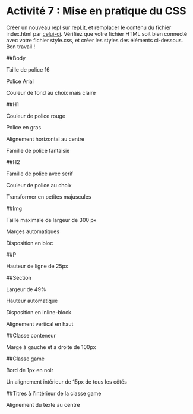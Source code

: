 # Activité 7 : Mise en pratique du CSS

Créer un nouveau repl sur [repl.it](www.repl.it), et remplacer le contenu du fichier index.html par [celui-ci](/index.html). Vérifiez que votre fichier HTML soit bien connecté avec votre fichier style.css, et créer les styles des éléments ci-dessous. Bon travail !

##Body

Taille de police 16

Police Arial

Couleur de fond au choix mais claire

##H1

Couleur de police rouge

Police en gras

Alignement horizontal au centre

Famille de police fantaisie

##H2

Famille de police avec serif

Couleur de police au choix

Transformer en petites majuscules

##Img

Taille maximale de largeur de 300 px

Marges automatiques

Disposition en bloc

##P

Hauteur de ligne de 25px

##Section

Largeur de 49%

Hauteur automatique

Disposition en inline-block

Alignement vertical en haut

##Classe conteneur

Marge à gauche et à droite de 100px

##Classe game

Bord de 1px en noir

Un alignement intérieur de 15px de tous les côtés

##Titres à l’intérieur de la classe game

Alignement du texte au centre